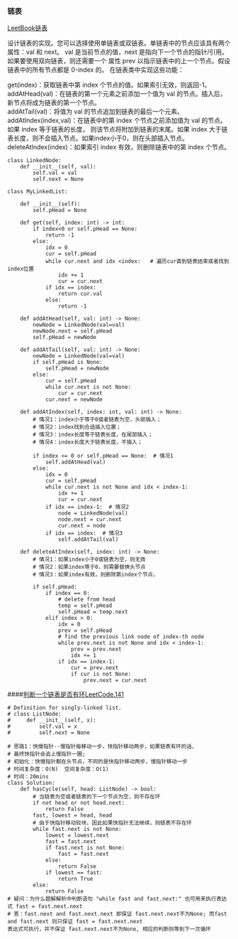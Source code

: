 ### 链表

[LeetBook链表](https://leetcode-cn.com/leetbook/read/linked-list/jy291/)

设计链表的实现。您可以选择使用单链表或双链表。单链表中的节点应该具有两个属性：val 和 next。
val 是当前节点的值，next 是指向下一个节点的指针/引用。如果要使用双向链表，则还需要一个
属性 prev 以指示链表中的上一个节点。假设链表中的所有节点都是 0-index 的。
在链表类中实现这些功能：

get(index)：获取链表中第 index 个节点的值。如果索引无效，则返回-1。  
addAtHead(val)：在链表的第一个元素之前添加一个值为 val 的节点。插入后，新节点将成为链表的第一个节点。  
addAtTail(val)：将值为 val 的节点追加到链表的最后一个元素。  
addAtIndex(index,val)：在链表中的第 index 个节点之前添加值为 val 的节点。如果 index 等于链表的长度，
则该节点将附加到链表的末尾。如果 index 大于链表长度，则不会插入节点。如果index小于0，则在头部插入节点。  
deleteAtIndex(index)：如果索引 index 有效，则删除链表中的第 index 个节点。

```
class LinkedNode:
    def __init__(self, val):
        self.val = val
        self.next = None

class MyLinkedList:

    def __init__(self):
        self.pHead = None

    def get(self, index: int) -> int:
        if index<0 or self.pHead == None:
            return -1
        else:
            idx = 0
            cur = self.pHead
            while cur.next and idx <index:   # 遍历cur直到链表结束或者找到index位置
                idx += 1
                cur = cur.next
            if idx == index:
                return cur.val
            else:
                return -1

    def addAtHead(self, val: int) -> None:
        newNode = LinkedNode(val=val)
        newNode.next = self.pHead
        self.pHead = newNode

    def addAtTail(self, val: int) -> None:
        newNode = LinkedNode(val=val)
        if self.pHead is None:
            self.pHead = newNode
        else:
            cur = self.pHead
            while cur.next is not None:
                cur = cur.next
            cur.next = newNode

    def addAtIndex(self, index: int, val: int) -> None:
        # 情况1：index小于等于0或者链表为空，头部插入；
        # 情况2：index找到合适插入位置；
        # 情况3：index长度等于链表长度，在尾部插入；
        # 情况4：index长度大于链表长度，不插入；

        if index <= 0 or self.pHead == None:  # 情况1
            self.addAtHead(val)
        else:
            idx = 0
            cur = self.pHead
            while cur.next is not None and idx < index-1:
                idx += 1
                cur = cur.next
            if idx == index-1:  # 情况2
                node = LinkedNode(val)
                node.next = cur.next
                cur.next = node
            if idx == index:  # 情况3
                self.addAtTail(val)

    def deleteAtIndex(self, index: int) -> None:
        # 情况1：如果index小于0或链表为空，则无效
        # 情况2：如果index等于0，则需要替换头节点
        # 情况3：如果index有效，则删除第index个节点，

        if self.pHead:
            if index == 0:
                # delete from head
                temp = self.pHead
                self.pHead = temp.next
            elif index > 0:
                idx = 0
                prev = self.pHead
                # find the previous link node of index-th node
                while prev.next is not None and idx < index-1:
                    prev = prev.next
                    idx += 1
                if idx == index-1:
                    cur = prev.next
                    if cur is not None:
                        prev.next = cur.next
```

####[判断一个链表是否有环LeetCode.141](https://leetcode-cn.com/problems/linked-list-cycle/)
```
# Definition for singly-linked list.
# class ListNode:
#     def __init__(self, x):
#         self.val = x
#         self.next = None

# 思路1：快慢指针--慢指针每移动一步，快指针移动两步，如果链表有环的话，
# 最终快指针会追上慢指针一圈;
# 初始化：快慢指针都在头节点，不同的是快指针移动两步，慢指针移动一步
# 时间复杂度：O(N)  空间复杂度：O(1)
# 时间：20mins
class Solution:
    def hasCycle(self, head: ListNode) -> bool:
        # 当链表为空或者链表的下一个节点为空，则不存在环
        if not head or not head.next:
            return False
        fast, lowest = head, head
        # 由于快指针移动较块，因此如果快指针无法继续，则链表不存在环
        while fast.next is not None:
            lowest = lowest.next
            fast = fast.next
            if fast.next is not None:
                fast = fast.next
            else:
                return False
            if lowest == fast:
                return True
        else:
            return False
# 疑问：为什么题解解析中判断语句 "while fast and fast.next:" 也可用来执行表达式 fast = fast.next.next
# 答：fast.next and fast.next.next 即保证 fast.next.next不为None; 而fast and fast.next 则只保证 fast = fast.next.next
表达式可执行，并不保证 fast.next.next不为None, 相应的判断则等到下一次循环
```